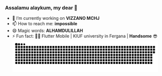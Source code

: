 ### Assalamu alaykum, my dear 👋

- 🔭 I’m currently working on **VIZZANO MCHJ**
- 📫 How to reach me: **impossible**
- 😄 Magic words: **ALHAMDULILLAH**
- ⚡ Fun fact: 🧑‍💻 Flutter Mobile | KIUF university in Fergana | **Handsome** 😎
  ![Image](https://raw.githubusercontent.com/UsamaSarwar/flutter/main/pub/telegram/assets/contribution.svg)
